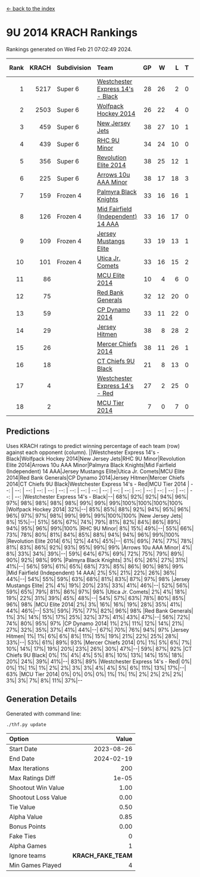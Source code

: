 [<- back to the index](readme.md)
# 9U 2014 KRACH Rankings
Rankings generated on Wed Feb 21 07:02:49 2024.

Rank|KRACH|Subdivision|Team|GP|W|L|T|OTW|OTL|SoS|Exp Wins|Win Diff
---:|---:|:---|:---|---:|---:|---:|---:|---:|---:|---:|---:|---:
1|5217|Super 6|[Westchester Express 14's - Black](https://gamesheetstats.com/seasons/3664/teams/140873/schedule)|28|26|2|0|2|0|508|26.8|-0.0
2|2503|Super 6|[Wolfpack Hockey 2014](https://gamesheetstats.com/seasons/3664/teams/140871/schedule)|26|22|4|0|0|1|922|22.8|-0.0
3|459|Super 6|[New Jersey Jets](https://gamesheetstats.com/seasons/3664/teams/140881/schedule)|38|27|10|1|3|0|524|28.4|0.0
4|439|Super 6|[RHC 9U Minor](https://gamesheetstats.com/seasons/3664/teams/140876/schedule)|34|24|10|0|1|0|725|24.9|0.0
5|356|Super 6|[Revolution Elite 2014](https://gamesheetstats.com/seasons/3664/teams/140880/schedule)|38|25|12|1|2|1|348|26.4|0.0
6|225|Super 6|[Arrows 10u AAA Minor](https://gamesheetstats.com/seasons/3664/teams/140872/schedule)|38|17|18|3|0|2|834|19.4|0.0
7|159|Frozen 4|[Palmyra Black Knights](https://gamesheetstats.com/seasons/3664/teams/140875/schedule)|33|16|16|1|1|1|607|17.4|0.0
8|126|Frozen 4|[Mid Fairfield (Independent) 14 AAA](https://gamesheetstats.com/seasons/3664/teams/140878/schedule)|33|16|17|0|1|0|614|16.9|0.0
9|109|Frozen 4|[Jersey Mustangs Elite](https://gamesheetstats.com/seasons/3664/teams/140888/schedule)|33|19|13|1|1|3|131|20.4|0.0
10|101|Frozen 4|[Utica Jr. Comets](https://gamesheetstats.com/seasons/3664/teams/140884/schedule)|33|16|15|2|0|1|562|17.9|0.0
11|86||[MCU Elite 2014](https://gamesheetstats.com/seasons/3664/teams/140874/schedule)|10|4|6|0|0|1|1925|4.9|0.0
12|75||[Red Bank Generals](https://gamesheetstats.com/seasons/3664/teams/140883/schedule)|32|12|20|0|1|1|471|12.9|0.0
13|59||[CP Dynamo 2014](https://gamesheetstats.com/seasons/3664/teams/140877/schedule)|33|11|22|0|0|1|605|11.9|0.0
14|29||[Jersey Hitmen](https://gamesheetstats.com/seasons/3664/teams/140879/schedule)|38|8|28|2|1|1|602|9.9|0.0
15|26||[Mercer Chiefs 2014](https://gamesheetstats.com/seasons/3664/teams/140885/schedule)|38|11|26|1|1|2|145|12.4|0.0
16|18||[CT Chiefs 9U Black](https://gamesheetstats.com/seasons/3664/teams/140886/schedule)|21|8|13|0|1|0|107|8.9|0.0
17|4||[Westchester Express 14's - Red](https://gamesheetstats.com/seasons/3664/teams/140887/schedule)|27|2|25|0|0|0|117|2.9|0.0
18|2||[MCU Tier 2014](https://gamesheetstats.com/seasons/3664/teams/140882/schedule)|7|0|7|0|0|0|152|0.9|0.0

## Predictions
Uses KRACH ratings to predict winning percentage of each team (row) against each opponent (column).
||Westchester Express 14's - Black|Wolfpack Hockey 2014|New Jersey Jets|RHC 9U Minor|Revolution Elite 2014|Arrows 10u AAA Minor|Palmyra Black Knights|Mid Fairfield (Independent) 14 AAA|Jersey Mustangs Elite|Utica Jr. Comets|MCU Elite 2014|Red Bank Generals|CP Dynamo 2014|Jersey Hitmen|Mercer Chiefs 2014|CT Chiefs 9U Black|Westchester Express 14's - Red|MCU Tier 2014
| --: | --: | --: | --: | --: | --: | --: | --: | --: | --: | --: | --: | --: | --: | --: | --: | --: | --: | --: 
|Westchester Express 14's - Black|--| 68%| 92%| 92%| 94%| 96%| 97%| 98%| 98%| 98%| 98%| 99%| 99%| 99%|100%|100%|100%|100%
|Wolfpack Hockey 2014| 32%|--| 85%| 85%| 88%| 92%| 94%| 95%| 96%| 96%| 97%| 97%| 98%| 99%| 99%| 99%|100%|100%
|New Jersey Jets|  8%| 15%|--| 51%| 56%| 67%| 74%| 79%| 81%| 82%| 84%| 86%| 89%| 94%| 95%| 96%| 99%|100%
|RHC 9U Minor|  8%| 15%| 49%|--| 55%| 66%| 73%| 78%| 80%| 81%| 84%| 85%| 88%| 94%| 94%| 96%| 99%|100%
|Revolution Elite 2014|  6%| 12%| 44%| 45%|--| 61%| 69%| 74%| 77%| 78%| 81%| 83%| 86%| 92%| 93%| 95%| 99%| 99%
|Arrows 10u AAA Minor|  4%|  8%| 33%| 34%| 39%|--| 59%| 64%| 67%| 69%| 72%| 75%| 79%| 89%| 90%| 92%| 98%| 99%
|Palmyra Black Knights|  3%|  6%| 26%| 27%| 31%| 41%|--| 56%| 59%| 61%| 65%| 68%| 73%| 85%| 86%| 90%| 98%| 99%
|Mid Fairfield (Independent) 14 AAA|  2%|  5%| 21%| 22%| 26%| 36%| 44%|--| 54%| 55%| 59%| 63%| 68%| 81%| 83%| 87%| 97%| 98%
|Jersey Mustangs Elite|  2%|  4%| 19%| 20%| 23%| 33%| 41%| 46%|--| 52%| 56%| 59%| 65%| 79%| 81%| 86%| 97%| 98%
|Utica Jr. Comets|  2%|  4%| 18%| 19%| 22%| 31%| 39%| 45%| 48%|--| 54%| 57%| 63%| 78%| 80%| 85%| 96%| 98%
|MCU Elite 2014|  2%|  3%| 16%| 16%| 19%| 28%| 35%| 41%| 44%| 46%|--| 53%| 59%| 75%| 77%| 82%| 96%| 98%
|Red Bank Generals|  1%|  3%| 14%| 15%| 17%| 25%| 32%| 37%| 41%| 43%| 47%|--| 56%| 72%| 74%| 80%| 95%| 97%
|CP Dynamo 2014|  1%|  2%| 11%| 12%| 14%| 21%| 27%| 32%| 35%| 37%| 41%| 44%|--| 67%| 70%| 76%| 94%| 97%
|Jersey Hitmen|  1%|  1%|  6%|  6%|  8%| 11%| 15%| 19%| 21%| 22%| 25%| 28%| 33%|--| 53%| 61%| 89%| 93%
|Mercer Chiefs 2014|  0%|  1%|  5%|  6%|  7%| 10%| 14%| 17%| 19%| 20%| 23%| 26%| 30%| 47%|--| 59%| 87%| 92%
|CT Chiefs 9U Black|  0%|  1%|  4%|  4%|  5%|  8%| 10%| 13%| 14%| 15%| 18%| 20%| 24%| 39%| 41%|--| 83%| 89%
|Westchester Express 14's - Red|  0%|  0%|  1%|  1%|  1%|  2%|  2%|  3%|  3%|  4%|  4%|  5%|  6%| 11%| 13%| 17%|--| 63%
|MCU Tier 2014|  0%|  0%|  0%|  0%|  1%|  1%|  1%|  2%|  2%|  2%|  2%|  3%|  3%|  7%|  8%| 11%| 37%|--

## Generation Details

Generated with command line:
```
./thf.py update
```

| Option | Value |
| :----- | ----: |
| Start Date | 2023-08-26 |
| End Date | 2024-02-19 |
| Max Iterations | 200 |
| Max Ratings Diff | 1e-05 |
| Shootout Win Value | 1.00 |
| Shootout Loss Value | 0.00 |
| Tie Value | 0.50 |
| Alpha Value | 0.85 |
| Bonus Points | 0.00 |
| Fake Ties | 0 |
| Alpha Games | 1 |
| Ignore teams | __KRACH_FAKE_TEAM__ |
| Min Games Played | 4 |

